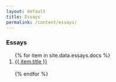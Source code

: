 ```yaml
---
layout: default
title: Essays
permalink: /content/essays/
---
```


<h3>Essays</h3>

<ol>
   {% for item in site.data.essays.docs %}
      <li><a href="{{ item.url | absolute_url}}">{{ item.title }}</a></li>
      <br/>
   {% endfor %}
</ol>
